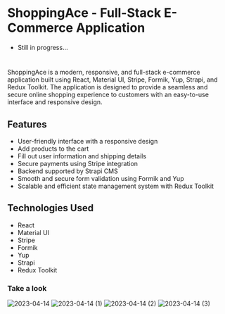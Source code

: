 # ShoppingAce - Full-Stack E-Commerce Application
+ Still in progress...
#


ShoppingAce is a modern, responsive, and full-stack e-commerce application built using React, Material UI, Stripe, Formik, Yup, Strapi, and Redux Toolkit.
The application is designed to provide a seamless and secure online shopping experience to customers with an easy-to-use interface and responsive design.

## Features

+ User-friendly interface with a responsive design
+ Add products to the cart
+ Fill out user information and shipping details
+ Secure payments using Stripe integration
+ Backend supported by Strapi CMS
+ Smooth and secure form validation using Formik and Yup
+ Scalable and efficient state management system with Redux Toolkit


## Technologies Used

+ React
+ Material UI
+ Stripe
+ Formik
+ Yup
+ Strapi
+ Redux Toolkit

### Take a look 

![2023-04-14](https://user-images.githubusercontent.com/102303153/232067860-df5924ae-fc90-48e4-8eff-a6d85263132a.png)
![2023-04-14 (1)](https://user-images.githubusercontent.com/102303153/232067946-5f362e40-3a9f-4421-9f71-b4f8853aa0fe.png)
![2023-04-14 (2)](https://user-images.githubusercontent.com/102303153/232067972-05b5acd5-120d-4776-bd47-e6f00988ccb1.png)
![2023-04-14 (3)](https://user-images.githubusercontent.com/102303153/232068004-fbfc745f-4ade-47a2-b76f-3069017789ec.png)




##

